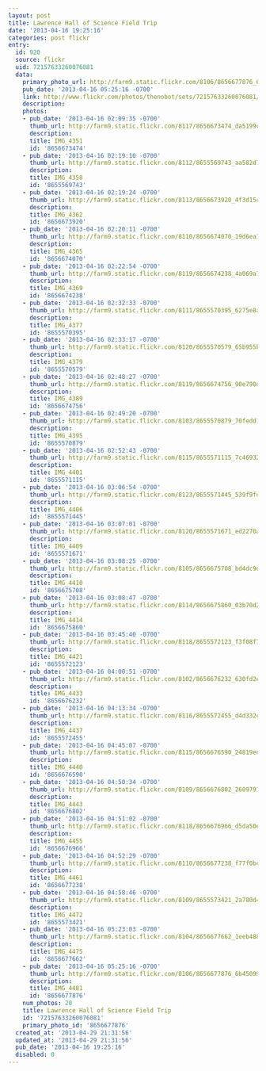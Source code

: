 ```yaml
---
layout: post
title: Lawrence Hall of Science Field Trip
date: '2013-04-16 19:25:16'
categories: post flickr
entry:
  id: 920
  source: flickr
  uid: 72157633260076081
  data:
    primary_photo_url: http://farm9.static.flickr.com/8106/8656677876_6b45099c13_m.jpg
    pub_date: '2013-04-16 05:25:16 -0700'
    link: http://www.flickr.com/photos/thenobot/sets/72157633260076081/
    description: 
    photos:
    - pub_date: '2013-04-16 02:09:35 -0700'
      thumb_url: http://farm9.static.flickr.com/8117/8656673474_da5199cd84_s.jpg
      description: 
      title: IMG_4351
      id: '8656673474'
    - pub_date: '2013-04-16 02:19:10 -0700'
      thumb_url: http://farm9.static.flickr.com/8112/8655569743_aa582d7236_s.jpg
      description: 
      title: IMG_4358
      id: '8655569743'
    - pub_date: '2013-04-16 02:19:24 -0700'
      thumb_url: http://farm9.static.flickr.com/8113/8656673920_4f3d154ac2_s.jpg
      description: 
      title: IMG_4362
      id: '8656673920'
    - pub_date: '2013-04-16 02:20:11 -0700'
      thumb_url: http://farm9.static.flickr.com/8110/8656674070_19d6ea1f1c_s.jpg
      description: 
      title: IMG_4365
      id: '8656674070'
    - pub_date: '2013-04-16 02:22:54 -0700'
      thumb_url: http://farm9.static.flickr.com/8119/8656674238_4a069a7db1_s.jpg
      description: 
      title: IMG_4369
      id: '8656674238'
    - pub_date: '2013-04-16 02:32:33 -0700'
      thumb_url: http://farm9.static.flickr.com/8111/8655570395_6275e8ae47_s.jpg
      description: 
      title: IMG_4377
      id: '8655570395'
    - pub_date: '2013-04-16 02:33:17 -0700'
      thumb_url: http://farm9.static.flickr.com/8120/8655570579_65b955b9a6_s.jpg
      description: 
      title: IMG_4379
      id: '8655570579'
    - pub_date: '2013-04-16 02:48:27 -0700'
      thumb_url: http://farm9.static.flickr.com/8119/8656674756_90e790d47a_s.jpg
      description: 
      title: IMG_4389
      id: '8656674756'
    - pub_date: '2013-04-16 02:49:20 -0700'
      thumb_url: http://farm9.static.flickr.com/8103/8655570879_70fedd113a_s.jpg
      description: 
      title: IMG_4395
      id: '8655570879'
    - pub_date: '2013-04-16 02:52:43 -0700'
      thumb_url: http://farm9.static.flickr.com/8115/8655571115_7c4693224d_s.jpg
      description: 
      title: IMG_4401
      id: '8655571115'
    - pub_date: '2013-04-16 03:06:54 -0700'
      thumb_url: http://farm9.static.flickr.com/8123/8655571445_539f9fdcef_s.jpg
      description: 
      title: IMG_4406
      id: '8655571445'
    - pub_date: '2013-04-16 03:07:01 -0700'
      thumb_url: http://farm9.static.flickr.com/8120/8655571671_ed2270a682_s.jpg
      description: 
      title: IMG_4409
      id: '8655571671'
    - pub_date: '2013-04-16 03:08:25 -0700'
      thumb_url: http://farm9.static.flickr.com/8105/8656675708_bd4dc9daba_s.jpg
      description: 
      title: IMG_4410
      id: '8656675708'
    - pub_date: '2013-04-16 03:08:47 -0700'
      thumb_url: http://farm9.static.flickr.com/8114/8656675860_03b70d24cf_s.jpg
      description: 
      title: IMG_4414
      id: '8656675860'
    - pub_date: '2013-04-16 03:45:40 -0700'
      thumb_url: http://farm9.static.flickr.com/8118/8655572123_f3f08f7219_s.jpg
      description: 
      title: IMG_4421
      id: '8655572123'
    - pub_date: '2013-04-16 04:00:51 -0700'
      thumb_url: http://farm9.static.flickr.com/8102/8656676232_630fd2e490_s.jpg
      description: 
      title: IMG_4433
      id: '8656676232'
    - pub_date: '2013-04-16 04:13:34 -0700'
      thumb_url: http://farm9.static.flickr.com/8116/8655572455_d4d332cc96_s.jpg
      description: 
      title: IMG_4437
      id: '8655572455'
    - pub_date: '2013-04-16 04:45:07 -0700'
      thumb_url: http://farm9.static.flickr.com/8115/8656676590_24819ed17d_s.jpg
      description: 
      title: IMG_4440
      id: '8656676590'
    - pub_date: '2013-04-16 04:50:34 -0700'
      thumb_url: http://farm9.static.flickr.com/8109/8656676802_2609791180_s.jpg
      description: 
      title: IMG_4443
      id: '8656676802'
    - pub_date: '2013-04-16 04:51:02 -0700'
      thumb_url: http://farm9.static.flickr.com/8118/8656676966_d5da50e840_s.jpg
      description: 
      title: IMG_4455
      id: '8656676966'
    - pub_date: '2013-04-16 04:52:29 -0700'
      thumb_url: http://farm9.static.flickr.com/8110/8656677238_f77f0bcb30_s.jpg
      description: 
      title: IMG_4461
      id: '8656677238'
    - pub_date: '2013-04-16 04:58:46 -0700'
      thumb_url: http://farm9.static.flickr.com/8109/8655573421_2a780d4072_s.jpg
      description: 
      title: IMG_4472
      id: '8655573421'
    - pub_date: '2013-04-16 05:23:03 -0700'
      thumb_url: http://farm9.static.flickr.com/8104/8656677662_1eeb488715_s.jpg
      description: 
      title: IMG_4475
      id: '8656677662'
    - pub_date: '2013-04-16 05:25:16 -0700'
      thumb_url: http://farm9.static.flickr.com/8106/8656677876_6b45099c13_s.jpg
      description: 
      title: IMG_4481
      id: '8656677876'
    num_photos: 20
    title: Lawrence Hall of Science Field Trip
    id: '72157633260076081'
    primary_photo_id: '8656677876'
  created_at: '2013-04-29 21:31:56'
  updated_at: '2013-04-29 21:31:56'
  pub_date: '2013-04-16 19:25:16'
  disabled: 0
---
```

